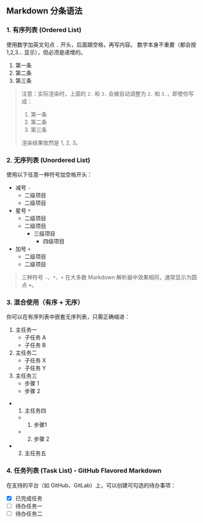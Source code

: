 ## Markdown 分条语法

### 1. 有序列表 (Ordered List)
使用数字加英文句点 `.` 开头，后面跟空格，再写内容。
数字本身不重要（都会按 1,2,3... 显示），但必须是递增的。

1. 第一条
2. 第二条
3. 第三条

> 注意：实际渲染时，上面的 `2.` 和 `3.` 会被自动调整为 `2.` 和 `3.`，即使你写成：
>
> 1. 第一条
> 5. 第二条
> 3. 第三条
>
> 渲染结果依然是 1, 2, 3。

### 2. 无序列表 (Unordered List)
使用以下任意一种符号加空格开头：

- 减号 `-`
  - 二级项目
  - 二级项目
- 星号 `*`
  * 二级项目
  * 二级项目
    + 三级项目
        - 四级项目
- 加号 `+`
  + 二级项目
  + 二级项目

> 三种符号 `-`、`*`、`+` 在大多数 Markdown 解析器中效果相同，通常显示为圆点 •。

### 3. 混合使用（有序 + 无序）
你可以在有序列表中嵌套无序列表，只需正确缩进：

1. 主任务一
   - 子任务 A
   - 子任务 B
2. 主任务二
   * 子任务 X
   * 子任务 Y
3. 主任务三
   + 步骤 1
   + 步骤 2

- 1. 主任务四
    - 1. 步骤1
    - 2. 步骤 2
- 2. 主任务五

### 4. 任务列表 (Task List) - GitHub Flavored Markdown
在支持的平台（如 GitHub、GitLab）上，可以创建可勾选的待办事项：

- [x] 已完成任务
- [ ] 待办任务一
- [ ] 待办任务二